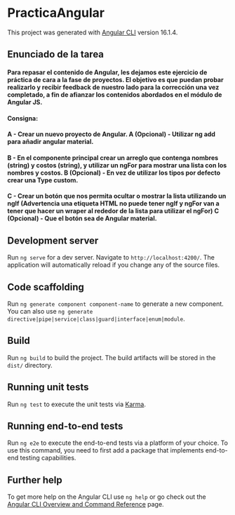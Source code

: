 

# PracticaAngular

This project was generated with [Angular CLI](https://github.com/angular/angular-cli) version 16.1.4.

## Enunciado de la tarea
#### Para repasar el contenido de Angular, les dejamos este ejercicio de práctica de cara a la fase de proyectos. El objetivo es que puedan probar realizarlo y recibir feedback de nuestro lado para la corrección una vez completado, a fin de afianzar los contenidos abordados en el módulo de Angular JS. 

#### Consigna:

#### A - Crear un nuevo proyecto de Angular. A (Opcional) - Utilizar ng add para añadir angular material.
#### B - En el componente principal crear un arreglo que contenga nombres (string) y costos (string), y utilizar un ngFor para mostrar una lista con los nombres y costos. B (Opcional) - En vez de utilizar los tipos por defecto crear una Type custom.
#### C - Crear un botón que nos permita ocultar o mostrar la lista utilizando un ngIf (Advertencia una etiqueta HTML no puede tener ngIf y ngFor van a tener que hacer un wraper al rededor de la lista para utilizar el ngFor) C (Opcional) - Que el botón sea de Angular material.

## Development server

Run `ng serve` for a dev server. Navigate to `http://localhost:4200/`. The application will automatically reload if you change any of the source files.

## Code scaffolding

Run `ng generate component component-name` to generate a new component. You can also use `ng generate directive|pipe|service|class|guard|interface|enum|module`.

## Build

Run `ng build` to build the project. The build artifacts will be stored in the `dist/` directory.

## Running unit tests

Run `ng test` to execute the unit tests via [Karma](https://karma-runner.github.io).

## Running end-to-end tests

Run `ng e2e` to execute the end-to-end tests via a platform of your choice. To use this command, you need to first add a package that implements end-to-end testing capabilities.

## Further help

To get more help on the Angular CLI use `ng help` or go check out the [Angular CLI Overview and Command Reference](https://angular.io/cli) page.
